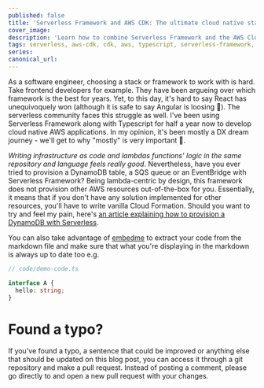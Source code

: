 ```yaml
---
published: false
title: 'Serverless Framework and AWS CDK: The ultimate cloud native stack'
cover_image:
description: 'Learn how to combine Serverless Framework and the AWS Cloud Development Kit to deploy serverless applications.'
tags: serverless, aws-cdk, cdk, aws, typescript, serverless-framework, lambda
series:
canonical_url:
---
```


As a software engineer, choosing a stack or framework to work with is hard. Take frontend developers for example. They have been argueing over which framework is the best for years. Yet, to this day, it's hard to say React has unequivoquely won (although it is safe to say Angular is loosing 🤒). The serverless community faces this struggle as well. I've been using Serverless Framework along with Typescript for half a year now to develop cloud native AWS applications. In my opinion, it's been mostly a DX dream journey - we'll get to why "mostly" is very important 🥺. 

*Writing infrastructure as code and lambdas functions' logic in the same repository and language feels really good*. Nevertheless, have you ever tried to provision a DynamoDB table, a SQS queue or an EventBridge with Serverless Framework? Being lambda-centric by design, this framework does not provision other AWS resources out-of-the-box for you. Essentially, it means that if you don't have any solution implemented for other resources, you'll have to write vanilla Cloud Formation. Should you want to try and feel my pain, here's [an article explaining how to provision a DynamoDB with Serverless](https://www.serverless.com/guides/dynamodb).

You can also take advantage of [embedme](https://github.com/zakhenry/embedme) to extract your code from the markdown file and make sure that what you're displaying in the markdown is always up to date too e.g.

```ts
// code/demo-code.ts

interface A {
  hello: string;
}
```

# Found a typo?

If you've found a typo, a sentence that could be improved or anything else that should be updated on this blog post, you can access it through a git repository and make a pull request. Instead of posting a comment, please go directly to <REPO URL> and open a new pull request with your changes.
